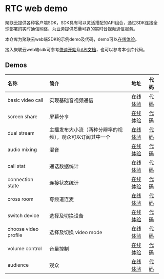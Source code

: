 # RTC web demo

聚联云提供各种客户端SDK，SDK具有可以灵活搭配的API组合，通过SDK连接全球部署的实时通信网络，为业务提供质量可靠的实时音视频通信服务。

本仓库为聚联云web端SDK的示例demo及代码，demo可以[在线体验](https://aivacom.github.io/rtc-web-demo/)。

接入聚联云web端sdk可参考[快速开始](https://docs.aivacom.com/cloud/cn/product_category/rtc_service/rt_video_interaction/integration_and_start/integration_and_start_web.html)及[API文档](https://docs.aivacom.com/cloud/cn/product_category/rtc_service/rt_audio_interaction/api/Web/v2.4.0/category.html)，也可以参考本仓库代码。

## Demos

| 名称 | 简介 | 地址 | 代码 |
| :--- | :--- | :--- | :--- |
| basic video call | 实现基础音视频通信 | [在线体验](https://aivacom.github.io/rtc-web-demo/basicVideoCall/index.html) | [代码](./basicVideoCall) |
| screen share | 屏幕分享 | [在线体验](https://aivacom.github.io/rtc-web-demo/screenShare/index.html) | [代码](./screenShare) |
| dual stream | 主播发布大小流（两种分辨率的视频），观众可以订阅其中一个 | [在线体验](https://aivacom.github.io/rtc-web-demo/dualStream/index.html) | [代码](./dualStream) |
| audio mixing | 混音 | [在线体验](https://aivacom.github.io/rtc-web-demo/audioMixing/index.html) | [代码](./audioMixing) |
| call stat | 通话数据统计 | [在线体验](https://aivacom.github.io/rtc-web-demo/callStat/index.html) | [代码](./callStat) |
| connection state | 连接状态统计 | [在线体验](https://aivacom.github.io/rtc-web-demo/connectionState/index.html) | [代码](./connectionState) |
| cross room | 夸频道连麦 | [在线体验](https://aivacom.github.io/rtc-web-demo/crossRoom/index.html) | [代码](./crossRoom) |
| switch device | 选择及切换设备 | [在线体验](https://aivacom.github.io/rtc-web-demo/switchDevice/index.html) | [代码](./switchDevice) |
| choose video profile | 选择及切换 video mode | [在线体验](https://aivacom.github.io/rtc-web-demo/videoProfile/index.html) | [代码](./videoProfile) |
| volume control | 音量控制 | [在线体验](https://aivacom.github.io/rtc-web-demo/volumeControl/index.html) | [代码](./volumeControl) |
| audience | 观众 | [在线体验](https://aivacom.github.io/rtc-web-demo/audience/index.html) | [代码](./audience) |
